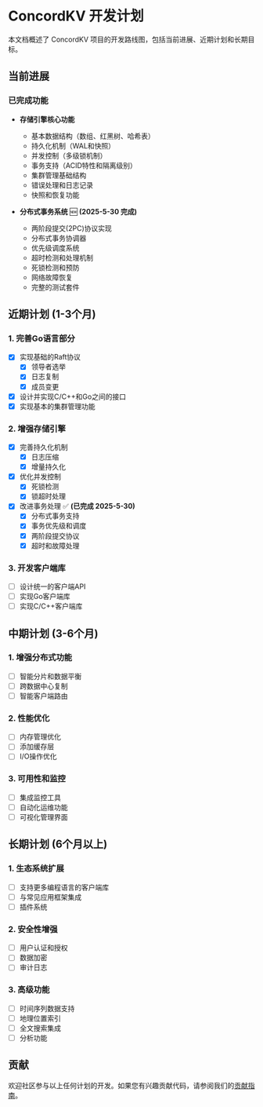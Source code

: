 # ConcordKV 开发计划

本文档概述了 ConcordKV 项目的开发路线图，包括当前进展、近期计划和长期目标。

## 当前进展

### 已完成功能

- **存储引擎核心功能**
  - 基本数据结构（数组、红黑树、哈希表）
  - 持久化机制（WAL和快照）
  - 并发控制（多级锁机制）
  - 事务支持（ACID特性和隔离级别）
  - 集群管理基础结构
  - 错误处理和日志记录
  - 快照和恢复功能

- **分布式事务系统** 🆕 **(2025-5-30 完成)**
  - 两阶段提交(2PC)协议实现
  - 分布式事务协调器
  - 优先级调度系统
  - 超时检测和处理机制
  - 死锁检测和预防
  - 网络故障恢复
  - 完整的测试套件

## 近期计划 (1-3个月)

### 1. 完善Go语言部分

- [x] 实现基础的Raft协议
  - [x] 领导者选举
  - [x] 日志复制
  - [x] 成员变更
- [x] 设计并实现C/C++和Go之间的接口
- [x] 实现基本的集群管理功能

### 2. 增强存储引擎

- [x] 完善持久化机制
  - [x] 日志压缩
  - [x] 增量持久化
- [x] 优化并发控制
  - [x] 死锁检测
  - [x] 锁超时处理
- [x] 改进事务处理 ✅ **(已完成 2025-5-30)**
  - [x] 分布式事务支持
  - [x] 事务优先级和调度
  - [x] 两阶段提交协议
  - [x] 超时和故障处理

### 3. 开发客户端库

- [ ] 设计统一的客户端API
- [ ] 实现Go客户端库
- [ ] 实现C/C++客户端库

## 中期计划 (3-6个月)

### 1. 增强分布式功能

- [ ] 智能分片和数据平衡
- [ ] 跨数据中心复制
- [ ] 智能客户端路由

### 2. 性能优化

- [ ] 内存管理优化
- [ ] 添加缓存层
- [ ] I/O操作优化

### 3. 可用性和监控

- [ ] 集成监控工具
- [ ] 自动化运维功能
- [ ] 可视化管理界面

## 长期计划 (6个月以上)

### 1. 生态系统扩展

- [ ] 支持更多编程语言的客户端库
- [ ] 与常见应用框架集成
- [ ] 插件系统

### 2. 安全性增强

- [ ] 用户认证和授权
- [ ] 数据加密
- [ ] 审计日志

### 3. 高级功能

- [ ] 时间序列数据支持
- [ ] 地理位置索引
- [ ] 全文搜索集成
- [ ] 分析功能

## 贡献

欢迎社区参与以上任何计划的开发。如果您有兴趣贡献代码，请参阅我们的[贡献指南](CONTRIBUTING.md)。 